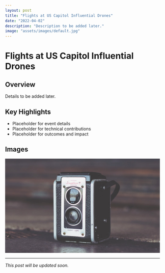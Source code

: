 ```yaml
---
layout: post
title: "Flights at US Capitol Influential Drones"
date: "2022-04-02"
description: "Description to be added later."
image: "assets/images/default.jpg"
---
```


# Flights at US Capitol Influential Drones

## Overview
Details to be added later.

## Key Highlights
- Placeholder for event details
- Placeholder for technical contributions
- Placeholder for outcomes and impact

## Images
![Placeholder](assets/images/default.jpg)

---

*This post will be updated soon.*
